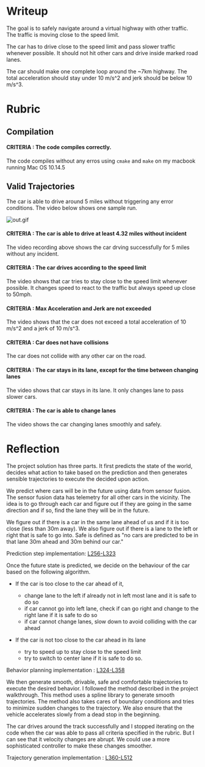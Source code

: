 # Writeup

The goal is to safely navigate around a virtual highway with other traffic. The traffic is moving close to the speed limit. 

The car has to drive close to the speed limit and pass slower traffic whenever possible. It should not hit other cars and drive inside marked road lanes. 

The car should make one complete loop around the ~7km highway. The total acceleration should stay under 10 m/s^2 and jerk should be below 10 m/s^3.


# Rubric

## Compilation

#### CRITERIA : The code compiles correctly.
 
The code compiles without any erros using `cmake` and `make` on my macbook running Mac OS 10.14.5 

 
## Valid Trajectories

The car is able to drive around 5 miles without triggering any error conditions. The video below shows one sample run.

![out.gif](out.gif)
#### CRITERIA : The car is able to drive at least 4.32 miles without incident
The video recording above shows the car drving successfully for 5 miles without any incident.

#### CRITERIA : The car drives according to the speed limit
The video shows that car tries to stay close to the speed limit whenever possible. It changes speed to react to the traffic but always speed up close to 50mph.

#### CRITERIA : Max Acceleration and Jerk are not exceeded
The video shows that the car does not exceed a total acceleration of 10 m/s^2 and a jerk of 10 m/s^3.

#### CRITERIA : Car does not have collisions
The car does not collide with any other car on the road.

#### CRITERIA : The car stays in its lane, except for the time between changing lanes
The video shows that car stays in its lane. It only changes lane to pass slower cars. 


#### CRITERIA : The car is able to change lanes
The video shows the car changing lanes smoothly and safely.
 
# Reflection
 
The project solution has three parts. It first predicts the state of the world, decides what action to take based on the prediction and then generates sensible trajectories to execute the decided upon action.

We predict where cars will be in the future using data from sensor fusion. The sensor fusion data has telemetry for all other cars in the vicinity. The idea is to go through each car and figure out if they are going in the same direction and if so, find the lane they will be in the future. 

We figure out if there is a car in the same lane ahead of us and if it is too close (less than 30m away). We also figure out if there is a lane to the left or right that is safe to go into. Safe is defined as "no cars are predicted to be in that lane 30m ahead and 30m behind our car."

Prediction step implementation: [L256-L323](https://github.com/arrawatia/CarND-Path-Planning-Project/blob/master/src/main.cpp#L256-L323)

Once the future state is predicted, we decide on the behaviour of the car based on the following algorithm.

- If the car is too close to the car ahead of it, 
     - change lane to the left if already not in left most lane and it is safe to do so
     - if car cannot go into left lane, check if can go right and change to the right lane if it is safe to do so
     - if car cannot change lanes, slow down to avoid colliding with the car ahead

- If the car is not too close to the car ahead in its lane
     - try to speed up to stay close to the speed limit
     - try to switch to center lane if it is safe to do so.

Behavior planning implementation : [L324-L358](https://github.com/arrawatia/CarND-Path-Planning-Project/blob/master/src/main.cpp#L324-L358)


We then generate smooth, drivable, safe and comfortable trajectories to execute the desired behavior. I followed the method described in the project walkthrough. This method uses a spline library to generate smooth trajectories. The method also takes cares of boundary conditions and tries to minimize sudden changes to the trajectory. We also ensure that the vehicle accelerates slowly from a dead stop in the beginning.

The car drives around the track successfully and I stopped iterating on the code when the car was able to pass all criteria specified in the rubric. But I can see that it velocity changes are abrupt. We could use a more sophisticated controller to make these changes smoother.

Trajectory generation implementation : [L360-L512]( https://github.com/arrawatia/CarND-Path-Planning-Project/blob/master/src/main.cpp#L360-L512)

   
      
  


    

